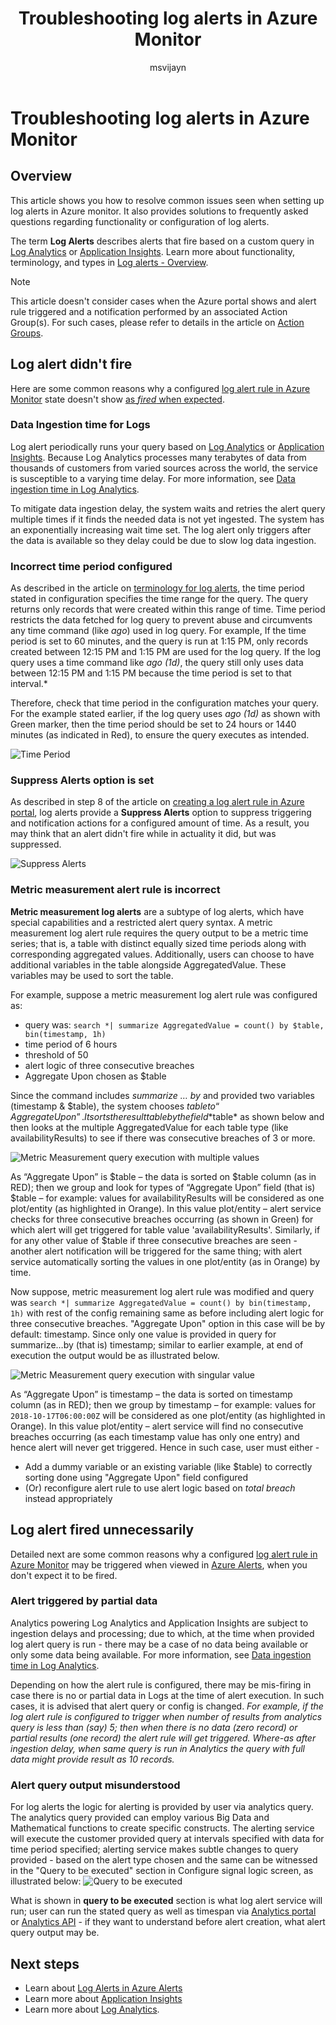 ﻿---
title: "Troubleshooting log alerts in Azure Monitor"
description: Common issues, errors and resolution for log alert rules in Azure.
author: msvijayn
services: azure-monitor
ms.service: azure-monitor
ms.topic: conceptual
ms.date: 10/29/2018
ms.author: vinagara
ms.component: alerts
---
# Troubleshooting log alerts in Azure Monitor  
## Overview
This article shows you how to resolve common issues seen when setting up log alerts in Azure monitor. It also provides solutions to frequently asked questions regarding functionality or configuration of log alerts. 

The term **Log Alerts** describes alerts that fire based on a custom query in [Log Analytics](../log-analytics/log-analytics-tutorial-viewdata.md) or [Application Insights](../application-insights/app-insights-analytics.md). Learn more about functionality, terminology, and types in [Log alerts - Overview](monitor-alerts-unified-log.md).

> [!NOTE]
> This article doesn't consider cases when the Azure portal shows and alert rule triggered and a notification performed by an associated Action Group(s). For such cases, please refer to details in the article on [Action Groups](monitoring-action-groups.md).


## Log alert didn't fire

Here are some common reasons why a configured [log alert rule in Azure Monitor](alert-log.md) state doesn't show [as *fired* when expected](monitoring-alerts-managing-alert-states.md). 

### Data Ingestion time for Logs
Log alert periodically runs your query based on [Log Analytics](../log-analytics/log-analytics-tutorial-viewdata.md) or [Application Insights](../application-insights/app-insights-analytics.md). Because Log Analytics processes many terabytes of data from thousands of customers from varied sources across the world, the service is susceptible to a varying time delay. For more information, see [Data ingestion time in Log Analytics](../log-analytics/log-analytics-data-ingestion-time.md).

To mitigate data ingestion delay, the system waits and retries the alert query multiple times if it finds the needed data is not yet ingested. The system has an exponentially increasing wait time set. The log alert only triggers after the data is available so they delay could be due to slow log data ingestion. 

### Incorrect time period configured
As described in the article on [terminology for log alerts](monitor-alerts-unified-log.md#log-search-alert-rule---definition-and-types), the time period stated in configuration specifies the time range for the query. The query returns only records that were created within this range of time. Time period restricts the data fetched for log query to prevent abuse and circumvents any time command (like *ago*) used in log query. For example, If the time period is set to 60 minutes, and the query is run at 1:15 PM, only records created between 12:15 PM and 1:15 PM are used for the log query. If the log query uses a time command like *ago (1d)*, the query still only uses data between 12:15 PM and 1:15 PM because the time period is set to that interval.*

Therefore, check that time period in the configuration matches your query. For the example stated earlier, if the log query uses *ago (1d)* as shown with Green marker, then the time period should be set to 24 hours or 1440 minutes (as indicated in Red), to ensure the query executes as intended.

![Time Period](./media/monitor-alerts-unified/LogAlertTimePeriod.png)

### Suppress Alerts option is set
As described in step 8 of the article on [creating a log alert rule in Azure portal](alert-log.md#managing-log-alerts-from-the-azure-portal), log alerts provide a **Suppress Alerts** option to suppress triggering and notification actions for a configured amount of time. As a result, you may think that an alert didn't fire while in actuality it did, but was suppressed.  

![Suppress Alerts](./media/monitor-alerts-unified/LogAlertSuppress.png)

### Metric measurement alert rule is incorrect
**Metric measurement log alerts** are a subtype of log alerts, which have special capabilities and a restricted alert query syntax. A metric measurement log alert rule requires the query output to be a metric time series; that is, a table with distinct equally sized time periods along with corresponding aggregated values. Additionally, users can choose to have additional variables in the table alongside AggregatedValue. These variables may be used to sort the table. 

For example, suppose a metric measurement log alert rule was configured as:
- query was: `search *| summarize AggregatedValue = count() by $table, bin(timestamp, 1h)`  
- time period of 6 hours
- threshold of 50
- alert logic of three consecutive breaches
- Aggregate Upon chosen as $table

Since the command includes *summarize … by* and provided two variables (timestamp & $table), the system chooses $table to “Aggregate Upon”. It sorts the result table by the field *$table* as shown below and then looks at the multiple AggregatedValue for each table type (like availabilityResults) to see if there was consecutive breaches of 3 or more.

![Metric Measurement query execution with multiple values](./media/monitor-alerts-unified/LogMMQuery.png)

As “Aggregate Upon” is $table – the data is sorted on $table column (as in RED); then we group and look for types of “Aggregate Upon” field (that is) $table – for example: values for availabilityResults will be considered as one plot/entity (as highlighted in Orange). In this value plot/entity – alert service checks for three consecutive breaches occurring (as shown in Green) for which alert will get triggered for table value 'availabilityResults'. Similarly, if for any other value of $table if three consecutive breaches are seen - another alert notification will be triggered for the same thing; with alert service automatically sorting the values in one plot/entity (as in Orange) by time.

Now suppose, metric measurement log alert rule was modified and query was `search *| summarize AggregatedValue = count() by bin(timestamp, 1h)` with rest of the config remaining same as before including alert logic for three consecutive breaches. "Aggregate Upon" option in this case will be by default: timestamp. Since only one value is provided in query for summarize…by (that is) timestamp; similar to earlier example, at end of execution the output would be as illustrated below. 

   ![Metric Measurement query execution with singular value](./media/monitor-alerts-unified/LogMMtimestamp.png)

As “Aggregate Upon” is timestamp – the data is sorted on timestamp column (as in RED); then we group by timestamp – for example: values for `2018-10-17T06:00:00Z` will be considered as one plot/entity (as highlighted in Orange). In this value plot/entity – alert service will find no consecutive breaches occurring (as each timestamp value has only one entry) and hence alert will never get triggered. Hence in such case, user must either -
- Add a dummy variable or an existing variable (like $table) to correctly sorting done using "Aggregate Upon" field configured
- (Or) reconfigure alert rule to use alert logic based on *total breach* instead appropriately
 
## Log alert fired unnecessarily
Detailed next are some common reasons why a configured [log alert rule in Azure Monitor](alert-log.md) may be triggered when viewed in [Azure Alerts](monitoring-alerts-managing-alert-states.md), when you don't expect it to be fired.

### Alert triggered by partial data
Analytics powering Log Analytics and Application Insights are subject to ingestion delays and processing; due to which, at the time when provided log alert query is run - there may be a case of no data being available or only some data being available. For more information, see [Data ingestion time in Log Analytics](../log-analytics/log-analytics-data-ingestion-time.md).

Depending on how the alert rule is configured, there may be mis-firing in case there is no or partial data in Logs at the time of alert execution. In such cases, it is advised that alert query or config is changed. *For example, if the log alert rule is configured to trigger when number of results from analytics query is less than (say) 5; then when there is no data (zero record) or partial results (one record) the alert rule will get triggered. Where-as after ingestion delay, when same query is run in Analytics the query with full data might provide result as 10 records.*

### Alert query output misunderstood
For log alerts the logic for alerting is provided by user via analytics query. The analytics query provided can employ various Big Data and Mathematical functions to create specific constructs. The alerting service will execute the customer provided query at intervals specified with data for time period specified; alerting service makes subtle changes to query provided - based on the alert type chosen and the same can be witnessed in the "Query to be executed" section in Configure signal logic screen, as illustrated below:
    ![Query to be executed](./media/monitor-alerts-unified/LogAlertPreview.png)
 
What is shown in **query to be executed** section is what log alert service will run; user can run the stated query as well as timespan via [Analytics portal](../log-analytics/log-analytics-log-search-portals.md) or [Analytics API](https://docs.microsoft.com/rest/api/loganalytics/) - if they want to understand before alert creation, what alert query output may be.
 
## Next steps

* Learn about [Log Alerts in Azure Alerts](monitor-alerts-unified-log.md)
* Learn more about [Application Insights](../application-insights/app-insights-analytics.md)
* Learn more about [Log Analytics](../log-analytics/log-analytics-overview.md). 

